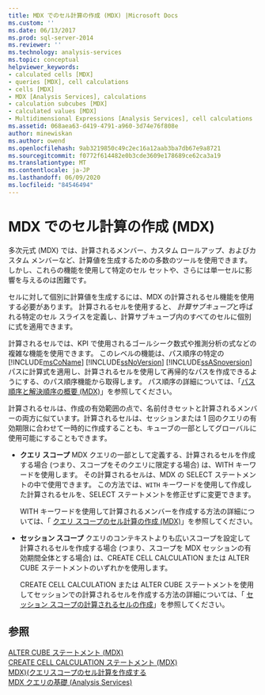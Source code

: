 ```yaml
---
title: MDX でのセル計算の作成 (MDX) |Microsoft Docs
ms.custom: ''
ms.date: 06/13/2017
ms.prod: sql-server-2014
ms.reviewer: ''
ms.technology: analysis-services
ms.topic: conceptual
helpviewer_keywords:
- calculated cells [MDX]
- queries [MDX], cell calculations
- cells [MDX]
- MDX [Analysis Services], calculations
- calculation subcubes [MDX]
- calculated values [MDX]
- Multidimensional Expressions [Analysis Services], cell calculations
ms.assetid: 068aea63-d419-4791-a960-3d74e76f808e
author: minewiskan
ms.author: owend
ms.openlocfilehash: 9ab3219850c49c2ec16a12aab3ba7db67e9a8721
ms.sourcegitcommit: f0772f614482e0b3cde3609e178689ce62ca3a19
ms.translationtype: MT
ms.contentlocale: ja-JP
ms.lasthandoff: 06/09/2020
ms.locfileid: "84546494"
---
```

# <a name="building-cell-calculations-in-mdx-mdx"></a>MDX でのセル計算の作成 (MDX)
  多次元式 (MDX) では、計算されるメンバー、カスタム ロールアップ、およびカスタム メンバーなど、計算値を生成するための多数のツールを使用できます。 しかし、これらの機能を使用して特定のセル セットや、さらには単一セルに影響を与えるのは困難です。  
  
 セルに対して個別に計算値を生成するには、MDX の計算されるセル機能を使用する必要があります。 計算されるセルを使用すると、 *計算サブキューブ*と呼ばれる特定のセル スライスを定義し、計算サブキューブ内のすべてのセルに個別に式を適用できます。  
  
 計算されるセルでは、KPI で使用されるゴールシーク数式や推測分析の式などの複雑な機能を使用できます。 このレベルの機能は、パス順序の特定の [!INCLUDE[msCoName](../../../includes/msconame-md.md)] [!INCLUDE[ssNoVersion](../../../includes/ssnoversion-md.md)] [!INCLUDE[ssASnoversion](../../../includes/ssasnoversion-md.md)] パスに計算式を適用し、計算されるセルを使用して再帰的なパスを作成できるようにする、のパス順序機能から取得します。 パス順序の詳細については、「[パス順序と解決順序の概要 (MDX)](mdx-data-manipulation-understanding-pass-order-and-solve-order.md)」を参照してください。  
  
 計算されるセルは、作成の有効範囲の点で、名前付きセットと計算されるメンバーの両方に似ています。計算されるセルは、セッションまたは 1 回のクエリの有効期限に合わせて一時的に作成することも、キューブの一部としてグローバルに使用可能にすることもできます。  
  
-   **クエリ スコープ** MDX クエリの一部として定義する、計算されるセルを作成する場合 (つまり、スコープをそのクエリに限定する場合) は、WITH キーワードを使用します。 その計算されるセルは、MDX の SELECT ステートメントの中で使用できます。 この方法では、`WITH` キーワードを使用して作成した計算されるセルを、SELECT ステートメントを修正せずに変更できます。  
  
     WITH キーワードを使用して計算されるメンバーを作成する方法の詳細については、「 [クエリ スコープのセル計算の作成 (MDX)](../../multidimensional-models-olap-logical-cube-objects/calculations.md)」を参照してください。  
  
-   **セッション スコープ** クエリのコンテキストよりも広いスコープを設定して計算されるセルを作成する場合 (つまり、スコープを MDX セッションの有効期間全体とする場合) は、CREATE CELL CALCULATION または ALTER CUBE ステートメントのいずれかを使用します。  
  
     CREATE CELL CALCULATION または ALTER CUBE ステートメントを使用してセッションでの計算されるセルを作成する方法の詳細については、「 [セッション スコープの計算されるセルの作成](mdx-cell-calculations-session-scoped-calculated-cells.md)」を参照してください。  
  
## <a name="see-also"></a>参照  
 [ALTER CUBE ステートメント &#40;MDX&#41;](/sql/mdx/mdx-data-definition-alter-cube)   
 [CREATE CELL CALCULATION ステートメント &#40;MDX&#41;](/sql/mdx/mdx-data-definition-create-cell-calculation)   
 [MDX&#41;&#40;クエリスコープのセル計算を作成する](../../multidimensional-models-olap-logical-cube-objects/calculations.md)   
 [MDX クエリの基礎 &#40;Analysis Services&#41;](mdx-query-fundamentals-analysis-services.md)  
  
  

